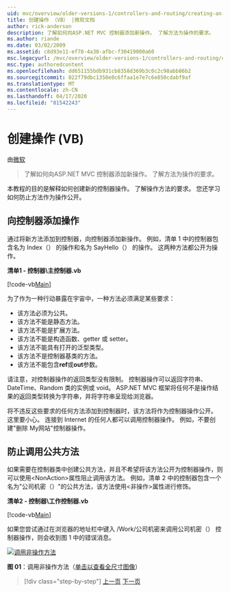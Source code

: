 ```yaml
---
uid: mvc/overview/older-versions-1/controllers-and-routing/creating-an-action-vb
title: 创建操作 （VB） |微软文档
author: rick-anderson
description: 了解如何向ASP.NET MVC 控制器添加新操作。 了解方法为操作的要求。
ms.author: riande
ms.date: 03/02/2009
ms.assetid: c8d93e11-ef78-4a30-afbc-f30419000a60
msc.legacyurl: /mvc/overview/older-versions-1/controllers-and-routing/creating-an-action-vb
msc.type: authoredcontent
ms.openlocfilehash: dd651155bdb931cb8358d369b3c0c2c98abb86b2
ms.sourcegitcommit: 022f79dbc1350e0c6ffaa1e7e7c6e850cdabf9af
ms.translationtype: MT
ms.contentlocale: zh-CN
ms.lasthandoff: 04/17/2020
ms.locfileid: "81542243"
---
```

# <a name="creating-an-action-vb"></a>创建操作 (VB)

由[微软](https://github.com/microsoft)

> 了解如何向ASP.NET MVC 控制器添加新操作。 了解方法为操作的要求。

本教程的目的是解释如何创建新的控制器操作。 了解操作方法的要求。 您还学习如何防止方法作为操作公开。

## <a name="adding-an-action-to-a-controller"></a>向控制器添加操作

通过将新方法添加到控制器，向控制器添加新操作。 例如，清单 1 中的控制器包含名为 Index（） 的操作和名为 SayHello（） 的操作。 这两种方法都公开为操作。

**清单1 - 控制器\主控制器.vb**

[!code-vb[Main](creating-an-action-vb/samples/sample1.vb)]

为了作为一种行动暴露在宇宙中，一种方法必须满足某些要求：

- 该方法必须为公共。
- 该方法不能是静态方法。
- 该方法不能是扩展方法。
- 该方法不能是构造函数、getter 或 setter。
- 该方法不能具有打开的泛型类型。
- 该方法不是控制器基类的方法。
- 该方法不能包含**ref**或**out**参数。

请注意，对控制器操作的返回类型没有限制。 控制器操作可以返回字符串、DateTime、Random 类的实例或 void。 ASP.NET MVC 框架将任何不是操作结果的返回类型转换为字符串，并将字符串呈现给浏览器。

将不违反这些要求的任何方法添加到控制器时，该方法将作为控制器操作公开。 这里要小心。 连接到 Internet 的任何人都可以调用控制器操作。 例如，不要创建"删除 My网站"控制器操作。

## <a name="preventing-a-public-method-from-being-invoked"></a>防止调用公共方法

如果需要在控制器类中创建公共方法，并且不希望将该方法公开为控制器操作，则可以使用&lt;NonAction&gt;属性阻止调用该方法。 例如，清单 2 中的控制器包含一个名为"公司机密（）"的公共方法，该方法使用&lt;非操作&gt;属性进行修饰。

**清单2 - 控制器\工作控制器.vb**

[!code-vb[Main](creating-an-action-vb/samples/sample2.vb)]

如果您尝试通过在浏览器的地址栏中键入 /Work/公司机密来调用公司机密（） 控制器操作，则会收到图 1 中的错误消息。

[![调用非操作方法](creating-an-action-vb/_static/image1.jpg)](creating-an-action-vb/_static/image1.png)

**图 01**：调用非操作方法（[单击以查看全尺寸图像](creating-an-action-vb/_static/image2.png)）

> [!div class="step-by-step"]
> [上一页](creating-a-controller-vb.md)
> [下一页](aspnet-mvc-controllers-overview-cs.md)
